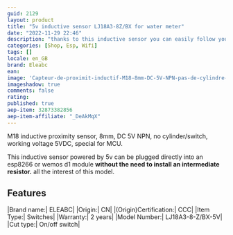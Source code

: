 ```yaml
---
guid: 2129
layout: product  
title: "5v inductive sensor LJ18A3-8Z/BX for water meter"
date: "2022-11-29 22:46"
description: "thanks to this inductive sensor you can easily follow your water consumption on your favorite home automation assistant"
categories: [Shop, Esp, Wifi]
tags: []
locale: en_GB
brand: Eleabc
ean: 
image: 'Capteur-de-proximit-inductif-M18-8mm-DC-5V-NPN-pas-de-cylindre-interrupteur-tension-de-fonctionnement.jpg'
imageshadow: true
comments: false
rating:  
published: true
aep-item: 32873382856
aep-item-affiliate: "_DeAkMqX"
---
```


M18 inductive proximity sensor, 8mm, DC 5V NPN, no cylinder/switch, working voltage 5VDC, special for MCU.

This inductive sensor powered by 5v can be plugged directly into an esp8266 or wemos d1 module **without the need to install an intermediate resistor.** all the interest of this model.

## Features

|Brand name:| ELEABC|
|Origin:| CN|
|(Origin)Certification:| CCC|
|Item Type:| Switches|
|Warranty:| 2 years|
|Model Number:| LJ18A3-8-Z/BX-5V|
|Cut type:| On/off switch|
